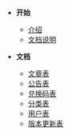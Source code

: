 <!-- 这是目录树文件 -->

- **开始**
	- [介绍](/README)
	- [文档说明](/sa-lib/doc-exp)

- **文档**
	- [文章表](/project/ser-article)
	- [公告表](/project/sys-notice)
	- [兑换码表](/project/sys-redeem)
	- [分类表](/project/sys-type)
	- [用户表](/project/sys-user)
	- [版本更新表](/project/sys-version)

